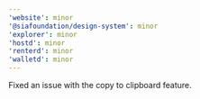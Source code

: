 ```yaml
---
'website': minor
'@siafoundation/design-system': minor
'explorer': minor
'hostd': minor
'renterd': minor
'walletd': minor
---
```


Fixed an issue with the copy to clipboard feature.
